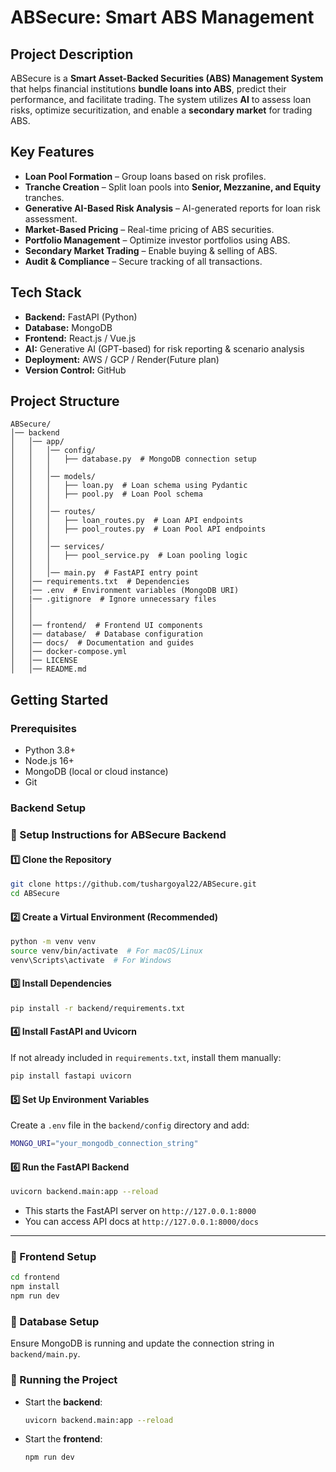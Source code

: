 # ABSecure: Smart ABS Management

## Project Description
ABSecure is a **Smart Asset-Backed Securities (ABS) Management System** that helps financial institutions **bundle loans into ABS**, predict their performance, and facilitate trading. The system utilizes **AI** to assess loan risks, optimize securitization, and enable a **secondary market** for trading ABS.

## Key Features
- **Loan Pool Formation** – Group loans based on risk profiles.
- **Tranche Creation** – Split loan pools into **Senior, Mezzanine, and Equity** tranches.
- **Generative AI-Based Risk Analysis** – AI-generated reports for loan risk assessment.
- **Market-Based Pricing** – Real-time pricing of ABS securities.
- **Portfolio Management** – Optimize investor portfolios using ABS.
- **Secondary Market Trading** – Enable buying & selling of ABS.
- **Audit & Compliance** – Secure tracking of all transactions.

## Tech Stack
- **Backend:** FastAPI (Python)
- **Database:** MongoDB
- **Frontend:** React.js / Vue.js
- **AI:** Generative AI (GPT-based) for risk reporting & scenario analysis
- **Deployment:** AWS / GCP / Render(Future plan)
- **Version Control:** GitHub

## Project Structure
```
ABSecure/
│── backend
│   │── app/
│   │   │── config/
│   │   │   ├── database.py  # MongoDB connection setup
│   │   │
│   │   │── models/
│   │   │   ├── loan.py  # Loan schema using Pydantic
│   │   │   ├── pool.py  # Loan Pool schema
│   │   │
│   │   │── routes/
│   │   │   ├── loan_routes.py  # Loan API endpoints
│   │   │   ├── pool_routes.py  # Loan Pool API endpoints
│   │   │
│   │   │── services/
│   │   │   ├── pool_service.py  # Loan pooling logic
│   │   │
│   │   │── main.py  # FastAPI entry point
│   │── requirements.txt  # Dependencies
│   │── .env  # Environment variables (MongoDB URI)
│   |── .gitignore  # Ignore unnecessary files
│   │   
│   │
│   │── frontend/  # Frontend UI components
│   │── database/  # Database configuration
│   │── docs/  # Documentation and guides
│   │── docker-compose.yml
│   │── LICENSE
│   │── README.md

```

## Getting Started

### Prerequisites
- Python 3.8+
- Node.js 16+
- MongoDB (local or cloud instance)
- Git

### Backend Setup


### **📌 Setup Instructions for ABSecure Backend**  

#### **1️⃣ Clone the Repository**
```bash
git clone https://github.com/tushargoyal22/ABSecure.git
cd ABSecure
```

#### **2️⃣ Create a Virtual Environment (Recommended)**
```bash
python -m venv venv
source venv/bin/activate  # For macOS/Linux
venv\Scripts\activate  # For Windows
```

#### **3️⃣ Install Dependencies**
```bash
pip install -r backend/requirements.txt
```

#### **4️⃣ Install FastAPI and Uvicorn**
If not already included in `requirements.txt`, install them manually:
```bash
pip install fastapi uvicorn
```

#### **5️⃣ Set Up Environment Variables**
Create a `.env` file in the `backend/config` directory and add:
```bash
MONGO_URI="your_mongodb_connection_string"
```

#### **6️⃣ Run the FastAPI Backend**
```bash
uvicorn backend.main:app --reload
```
- This starts the FastAPI server on `http://127.0.0.1:8000`
- You can access API docs at `http://127.0.0.1:8000/docs`

---

### **📌 Frontend Setup**
```bash
cd frontend
npm install
npm run dev
```

### **📌 Database Setup**
Ensure MongoDB is running and update the connection string in `backend/main.py`.

### **📌 Running the Project**
- Start the **backend**:  
  ```bash
  uvicorn backend.main:app --reload
  ```
- Start the **frontend**:  
  ```bash
  npm run dev
  ```








